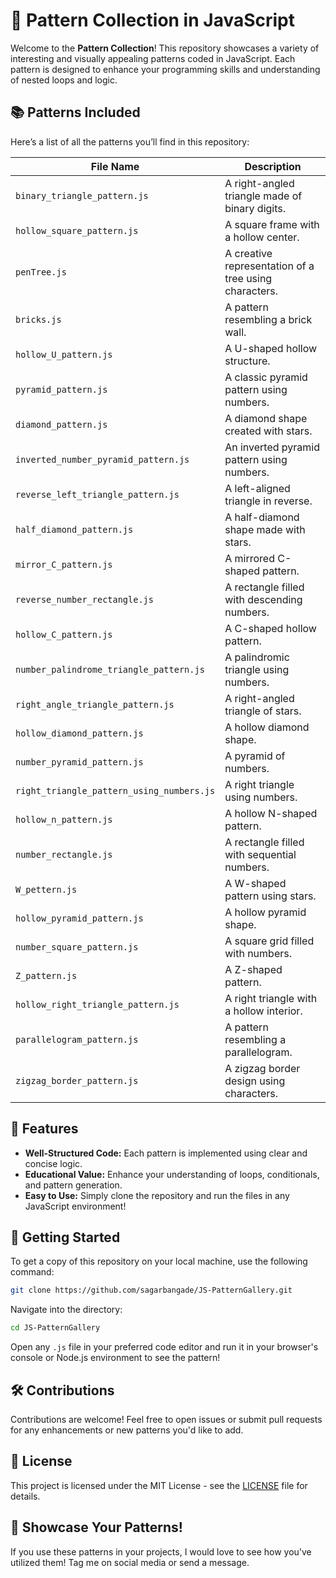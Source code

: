 # 🎨 Pattern Collection in JavaScript

Welcome to the **Pattern Collection**! This repository showcases a variety of interesting and visually appealing patterns coded in JavaScript. Each pattern is designed to enhance your programming skills and understanding of nested loops and logic.

## 📚 Patterns Included

Here’s a list of all the patterns you’ll find in this repository:

| File Name                                   | Description                              |
|---------------------------------------------|------------------------------------------|
| `binary_triangle_pattern.js`                | A right-angled triangle made of binary digits. |
| `hollow_square_pattern.js`                  | A square frame with a hollow center.    |
| `penTree.js`                                | A creative representation of a tree using characters. |
| `bricks.js`                                 | A pattern resembling a brick wall.      |
| `hollow_U_pattern.js`                       | A U-shaped hollow structure.             |
| `pyramid_pattern.js`                        | A classic pyramid pattern using numbers. |
| `diamond_pattern.js`                        | A diamond shape created with stars.     |
| `inverted_number_pyramid_pattern.js`       | An inverted pyramid pattern using numbers. |
| `reverse_left_triangle_pattern.js`         | A left-aligned triangle in reverse.     |
| `half_diamond_pattern.js`                   | A half-diamond shape made with stars.   |
| `mirror_C_pattern.js`                       | A mirrored C-shaped pattern.             |
| `reverse_number_rectangle.js`               | A rectangle filled with descending numbers. |
| `hollow_C_pattern.js`                       | A C-shaped hollow pattern.               |
| `number_palindrome_triangle_pattern.js`    | A palindromic triangle using numbers.    |
| `right_angle_triangle_pattern.js`          | A right-angled triangle of stars.       |
| `hollow_diamond_pattern.js`                 | A hollow diamond shape.                  |
| `number_pyramid_pattern.js`                 | A pyramid of numbers.                    |
| `right_triangle_pattern_using_numbers.js`   | A right triangle using numbers.          |
| `hollow_n_pattern.js`                       | A hollow N-shaped pattern.               |
| `number_rectangle.js`                       | A rectangle filled with sequential numbers. |
| `W_pettern.js`                             | A W-shaped pattern using stars.          |
| `hollow_pyramid_pattern.js`                 | A hollow pyramid shape.                  |
| `number_square_pattern.js`                  | A square grid filled with numbers.       |
| `Z_pattern.js`                              | A Z-shaped pattern.                      |
| `hollow_right_triangle_pattern.js`          | A right triangle with a hollow interior. |
| `parallelogram_pattern.js`                  | A pattern resembling a parallelogram.   |
| `zigzag_border_pattern.js`                  | A zigzag border design using characters. |

## 🌟 Features

- **Well-Structured Code:** Each pattern is implemented using clear and concise logic.
- **Educational Value:** Enhance your understanding of loops, conditionals, and pattern generation.
- **Easy to Use:** Simply clone the repository and run the files in any JavaScript environment!

## 🚀 Getting Started

To get a copy of this repository on your local machine, use the following command:

```bash
git clone https://github.com/sagarbangade/JS-PatternGallery.git
```

Navigate into the directory:

```bash
cd JS-PatternGallery
```

Open any `.js` file in your preferred code editor and run it in your browser's console or Node.js environment to see the pattern!

## 🛠️ Contributions

Contributions are welcome! Feel free to open issues or submit pull requests for any enhancements or new patterns you'd like to add.

## 📄 License

This project is licensed under the MIT License - see the [LICENSE](LICENSE) file for details.

## 📢 Showcase Your Patterns!

If you use these patterns in your projects, I would love to see how you've utilized them! Tag me on social media or send a message.
